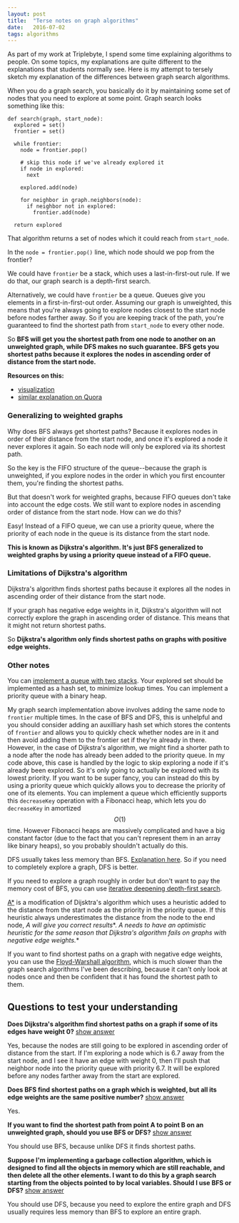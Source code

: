 ```yaml
---
layout: post
title:  "Terse notes on graph algorithms"
date:   2016-07-02
tags: algorithms
---
```


<script src="https://maxcdn.bootstrapcdn.com/bootstrap/3.3.6/js/bootstrap.min.js" integrity="sha384-0mSbJDEHialfmuBBQP6A4Qrprq5OVfW37PRR3j5ELqxss1yVqOtnepnHVP9aJ7xS" crossorigin="anonymous"></script>

As part of my work at Triplebyte, I spend some time explaining algorithms to people. On some topics, my explanations are quite different to the explanations that students normally see. Here is my attempt to tersely sketch my explanation of the differences between graph search algorithms.

When you do a graph search, you basically do it by maintaining some set of nodes that you need to explore at some point. Graph search looks something like this:

    def search(graph, start_node):
      explored = set()
      frontier = set()

      while frontier:
        node = frontier.pop()

        # skip this node if we've already explored it
        if node in explored:
          next

        explored.add(node)

        for neighbor in graph.neighbors(node):
          if neighbor not in explored:
            frontier.add(node)

      return explored

That algorithm returns a set of nodes which it could reach from `start_node`.

In the `node = frontier.pop()` line, which node should we pop from the frontier?

We could have `frontier` be a stack, which uses a last-in-first-out rule. If we do that, our graph search is a depth-first search.

Alternatively, we could have `frontier` be a queue. Queues give you elements in a first-in-first-out order. Assuming our graph is unweighted, this means that you're always going to explore nodes closest to the start node before nodes farther away. So if you are keeping track of the path, you're guaranteed to find the shortest path from `start_node` to every other node.

So **BFS will get you the shortest path from one node to another on an unweighted graph, while DFS makes no such guarantee. BFS gets you shortest paths because it explores the nodes in ascending order of distance from the start node.**

**Resources on this:**

- [visualization](https://www.cs.usfca.edu/~galles/visualization/BFS.html)
- [similar explanation on Quora](https://www.quora.com/Graph-Theory-What-is-the-difference-between-depth-first-search-and-breadth-first-search/answer/Eliot-Ball)

### Generalizing to weighted graphs

Why does BFS always get shortest paths? Because it explores nodes in order of their distance from the start node, and once it's explored a node it never explores it again. So each node will only be explored via its shortest path.

So the key is the FIFO structure of the queue--because the graph is unweighted, if you explore nodes in the order in which you first encounter them, you're finding the shortest paths.

But that doesn't work for weighted graphs, because FIFO queues don't take into account the edge costs. We still want to explore nodes in ascending order of distance from the start node. How can we do this?

Easy! Instead of a FIFO queue, we can use a priority queue, where the priority of each node in the queue is its distance from the start node.

**This is known as Dijkstra's algorithm. It's just BFS generalized to weighted graphs by using a priority queue instead of a FIFO queue.**

### Limitations of Dijkstra's algorithm

Dijkstra's algorithm finds shortest paths because it explores all the nodes in ascending order of their distance from the start node.

If your graph has negative edge weights in it, Dijkstra's algorithm will not correctly explore the graph in ascending order of distance. This means that it might not return shortest paths.

So **Dijkstra's algorithm only finds shortest paths on graphs with positive edge weights.**

### Other notes

You can [implement a queue with two stacks](http://stackoverflow.com/questions/69192/how-to-implement-a-queue-using-two-stacks). Your explored set should be implemented as a hash set, to minimize lookup times. You can implement a priority queue with a binary heap.

My graph search implementation above involves adding the same node to `frontier` multiple times. In the case of BFS and DFS, this is unhelpful and you should consider adding an auxilliary hash set which stores the contents of `frontier` and allows you to quickly check whether nodes are in it and then avoid adding them to the frontier set if they're already in there. However, in the case of Dijkstra's algorithm, we might find a shorter path to a node after the node has already been added to the priority queue. In my code above, this case is handled by the logic to skip exploring a node if it's already been explored. So it's only going to actually be explored with its lowest priority. If you want to be super fancy, you can instead do this by using a priority queue which quickly allows you to decrease the priority of one of its elements. You can implement a queue which efficiently supports this `decreaseKey` operation with a Fibonacci heap, which lets you do `decreaseKey` in amortized $$ O(1)$$ time. However Fibonacci heaps are massively complicated and have a big constant factor (due to the fact that you can't represent them in an array like binary heaps), so you probably shouldn't actually do this.

DFS usually takes less memory than BFS. [Explanation here](https://www.quora.com/Why-is-DFS-usually-more-space-efficient-than-BFS). So if you need to completely explore a graph, DFS is better.

If you need to explore a graph roughly in order but don't want to pay the memory cost of BFS, you can use [iterative deepening depth-first search](https://en.wikipedia.org/wiki/Iterative_deepening_depth-first_search).

[A\*](https://en.wikipedia.org/wiki/A*_search_algorithm) is a modification of Dijsktra's algorithm which uses a heuristic added to the distance from the start node as the priority in the priority queue. If this heuristic always underestimates the distance from the node to the end node, **A* will give you correct results**. **A* needs to have an optimistic heuristic for the same reason that Dijkstra's algorithm fails on graphs with negative edge weights.**

If you want to find shortest paths on a graph with negative edge weights, you can use the [Floyd-Warshall algorithm](https://en.wikipedia.org/wiki/Floyd%E2%80%93Warshall_algorithm), which is much slower than the graph search algorithms I've been describing, because it can't only look at nodes once and then be confident that it has found the shortest path to them.



## Questions to test your understanding

**Does Dijkstra's algorithm find shortest paths on a graph if some of its edges have weight 0?** <a role="button" data-toggle="collapse" href="#q1">
  show answer
</a>

<div class="collapse" id="q1">
  <div class="well">
    Yes, because the nodes are still going to be explored in ascending order of distance from the start. If I'm exploring a node which is 6.7 away from the start node, and I see it have an edge with weight 0, then I'll push that neighbor node into the priority queue with priority 6.7. It will be explored before any nodes farther away from the start are explored.
  </div>
</div>

**Does BFS find shortest paths on a graph which is weighted, but all its edge weights are the same positive number?** <a role="button" data-toggle="collapse" href="#q2">
  show answer
</a>

<div class="collapse" id="q2">
  <div class="well">
    Yes.
  </div>
</div>

**If you want to find the shortest path from point A to point B on an unweighted graph, should you use BFS or DFS?** <a role="button" data-toggle="collapse" href="#q3">
  show answer
</a>

<div class="collapse" id="q3">
  <div class="well">
    You should use BFS, because unlike DFS it finds shortest paths.
  </div>
</div>

**Suppose I'm implementing a garbage collection algorithm, which is designed to find all the objects in memory which are still reachable, and then delete all the other elements. I want to do this by a graph search starting from the objects pointed to by local variables. Should I use BFS or DFS?** <a role="button" data-toggle="collapse" href="#q4">
  show answer
</a>

<div class="collapse" id="q4">
  <div class="well">
    You should use DFS, because you need to explore the entire graph and DFS usually requires less memory than BFS to explore an entire graph.
  </div>
</div>


